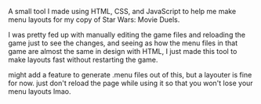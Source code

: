 A small tool I made using HTML, CSS, and JavaScript to help me make menu layouts for my copy of Star Wars: Movie Duels.

I was pretty fed up with manually editing the game files and reloading the game just to see the changes, and seeing as how the menu files in that game are almost the same in design with HTML, I just made this tool to make layouts fast without restarting the game.

might add a feature to generate .menu files out of this, but a layouter is fine for now. just don't reload the page while using it so that you won't lose your menu layouts lmao.
